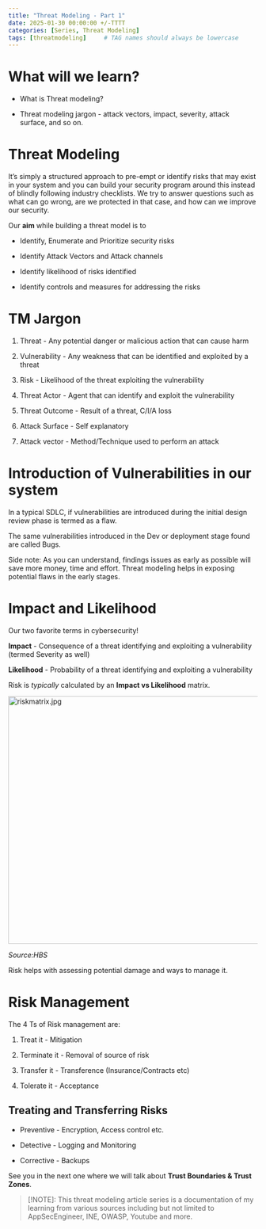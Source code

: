 ```yaml
---
title: "Threat Modeling - Part 1"
date: 2025-01-30 00:00:00 +/-TTTT
categories: [Series, Threat Modeling]
tags: [threatmodeling]     # TAG names should always be lowercase
---
```


# What will we learn?

* What is Threat modeling?
    
* Threat modeling jargon - attack vectors, impact, severity, attack surface, and so on.
    

# Threat Modeling

It’s simply a structured approach to pre-empt or identify risks that may exist in your system and you can build your security program around this instead of blindly following industry checklists. We try to answer questions such as what can go wrong, are we protected in that case, and how can we improve our security.

Our **aim** while building a threat model is to

* Identify, Enumerate and Prioritize security risks
    
* Identify Attack Vectors and Attack channels
    
* Identify likelihood of risks identified
    
* Identify controls and measures for addressing the risks
    

# TM Jargon

1. Threat - Any potential danger or malicious action that can cause harm
    
2. Vulnerability - Any weakness that can be identified and exploited by a threat
    
3. Risk - Likelihood of the threat exploiting the vulnerability
    
4. Threat Actor - Agent that can identify and exploit the vulnerability
    
5. Threat Outcome - Result of a threat, C/I/A loss
    
6. Attack Surface - Self explanatory
    
7. Attack vector - Method/Technique used to perform an attack
    

# Introduction of Vulnerabilities in our system

In a typical SDLC, if vulnerabilities are introduced during the initial design review phase is termed as a flaw.

The same vulnerabilities introduced in the Dev or deployment stage found are called Bugs.

Side note: As you can understand, findings issues as early as possible will save more money, time and effort. Threat modeling helps in exposing potential flaws in the early stages.

# Impact and Likelihood

Our two favorite terms in cybersecurity!

**Impact** - Consequence of a threat identifying and exploiting a vulnerability (termed Severity as well)

**Likelihood** - Probability of a threat identifying and exploiting a vulnerability

Risk is *typically* calculated by an **Impact vs Likelihood** matrix.

<img src="https://www.hbs.net/wp-content/uploads/2021/12/RiskMatrix_Pratum_20200422_PXX-e1710352773457.jpg" width="700" height="500" alt="riskmatrix.jpg"> <br>

*Source:HBS*

Risk helps with assessing potential damage and ways to manage it.

# Risk Management

The 4 Ts of Risk management are:

1. Treat it - Mitigation
    
2. Terminate it - Removal of source of risk
    
3. Transfer it - Transference (Insurance/Contracts etc)
    
4. Tolerate it - Acceptance
    

## Treating and Transferring Risks

* Preventive - Encryption, Access control etc.
    
* Detective - Logging and Monitoring
    
* Corrective - Backups
    

See you in the next one where we will talk about **Trust Boundaries & Trust Zones**.

> [!NOTE]: This threat modeling article series is a documentation of my learning from various sources including but not limited to AppSecEngineer, INE, OWASP, Youtube and more.

